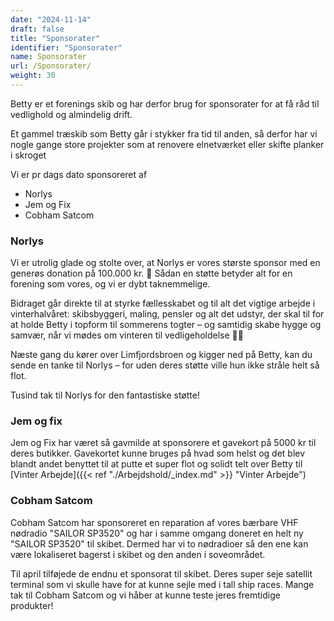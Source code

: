 ```yaml
---
date: "2024-11-14"
draft: false
title: "Sponsorater"
identifier: "Sponsorater"
name: Sponsorater
url: /Sponsorater/
weight: 30
---
```


Betty er et forenings skib og har derfor brug for sponsorater for at få råd til vedlighold og almindelig drift.

Et gammel træskib som Betty går i stykker fra tid til anden, så derfor har vi nogle gange store projekter som at renovere elnetværket eller skifte planker i skroget

Vi er pr dags dato sponsoreret af

- Norlys
- Jem og Fix
- Cobham Satcom

### Norlys

Vi er utrolig glade og stolte over, at Norlys er vores største sponsor med en generøs donation på 100.000 kr. 🙌
Sådan en støtte betyder alt for en forening som vores, og vi er dybt taknemmelige.

Bidraget går direkte til at styrke fællesskabet og til alt det vigtige arbejde i vinterhalvåret: skibsbyggeri, maling, pensler og alt det udstyr, der skal til for at holde Betty i topform til sommerens togter – og samtidig skabe hygge og samvær, når vi mødes om vinteren til vedligeholdelse 🌊⚓

Næste gang du kører over Limfjordsbroen og kigger ned på Betty, kan du sende en tanke til Norlys – for uden deres støtte ville hun ikke stråle helt så flot.

Tusind tak til Norlys for den fantastiske støtte!

### Jem og fix

Jem og Fix har været så gavmilde at sponsorere et gavekort på 5000 kr til deres butikker. Gavekortet kunne bruges på hvad som helst og det blev blandt andet benyttet til at putte et super flot og solidt telt over Betty til [Vinter Arbejde]({{< ref "./Arbejdshold/_index.md" >}} "Vinter Arbejde")

### Cobham Satcom

Cobham Satcom har sponsoreret en reparation af vores bærbare VHF nødradio "SAILOR SP3520" og har i samme omgang doneret en helt ny "SAILOR SP3520" til skibet. Dermed har vi to nødradioer så den ene kan være lokaliseret bagerst i skibet og den anden i soveområdet.

Til april tilføjede de endnu et sponsorat til skibet. Deres super seje satellit terminal som vi skulle have for at kunne sejle med i tall ship races. Mange tak til Cobham Satcom og vi håber at kunne teste jeres fremtidige produkter!
